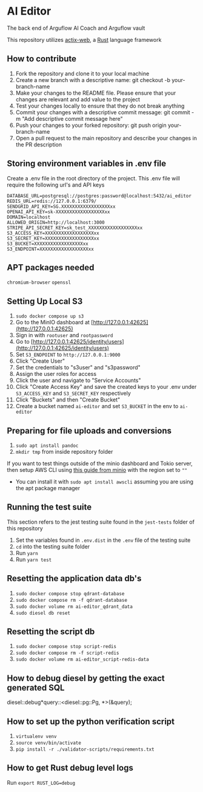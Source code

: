 # AI Editor

The back end of Arguflow AI Coach and Arguflow vault

This repository utilizes [actix-web](https://actix.rs), a [Rust](https://www.rust-lang.org) language framework

## How to contribute

1. Fork the repository and clone it to your local machine
2. Create a new branch with a descriptive name: git checkout -b your-branch-name
3. Make your changes to the README file. Please ensure that your changes are relevant and add value to the project
4. Test your changes locally to ensure that they do not break anything
5. Commit your changes with a descriptive commit message: git commit -m "Add descriptive commit message here"
6. Push your changes to your forked repository: git push origin your-branch-name
7. Open a pull request to the main repository and describe your changes in the PR description

## Storing environment variables in .env file

Create a .env file in the root directory of the project. This .env file will require the following url's and API keys

```
DATABASE_URL=postgresql://postgres:password@localhost:5432/ai_editor
REDIS_URL=redis://127.0.0.1:6379/
SENDGRID_API_KEY=SG.XXXXXXXXXXXXXXXXXXxx
OPENAI_API_KEY=sk-XXXXXXXXXXXXXXXXXXxx
DOMAIN=localhost
ALLOWED_ORIGIN=http://localhost:3000
STRIPE_API_SECRET_KEY=sk_test_XXXXXXXXXXXXXXXXXXxx
S3_ACCESS_KEY=XXXXXXXXXXXXXXXXXXxx
S3_SECRET_KEY=XXXXXXXXXXXXXXXXXXxx
S3_BUCKET=XXXXXXXXXXXXXXXXXXxx
S3_ENDPOINT=XXXXXXXXXXXXXXXXXXxx
```

## APT packages needed

`chromium-browser`
`openssl`

## Setting Up Local S3

1. `sudo docker compose up s3`
2. Go to the MinIO dashboard at [http://127.0.0.1:42625](http://127.0.0.1:42625)
3. Sign in with `rootuser` and `rootpassword`
4. Go to [http://127.0.0.1:42625/identity/users](http://127.0.0.1:42625/identity/users)
5. Set `S3_ENDPOINT` to `http://127.0.0.1:9000`
6. Click "Create User"
7. Set the credentials to "s3user" and "s3password"
8. Assign the user roles for access
9. Click the user and navigate to "Service Accounts"
10. Click "Create Access Key" and save the created keys to your .env under `S3_ACCESS_KEY` and `S3_SECRET_KEY` respectively
11. Click "Buckets" and then "Create Bucket"
12. Create a bucket named `ai-editor` and set `S3_BUCKET` in the env to `ai-editor`

## Preparing for file uploads and conversions

1. `sudo apt install pandoc`
2. `mkdir tmp` from inside repository folder

If you want to test things outside of the minio dashboard and Tokio server, then setup AWS CLI using [this guide from minio](https://min.io/docs/minio/linux/integrations/aws-cli-with-minio.html) with the region set to `""`

- You can install it with `sudo apt install awscli` assuming you are using the apt package manager

## Running the test suite

This section refers to the jest testing suite found in the `jest-tests` folder of this repository

1. Set the variables found in `.env.dist` in the `.env` file of the testing suite
2. `cd` into the testing suite folder
3. Run `yarn`
4. Run `yarn test`

## Resetting the application data db's

1. `sudo docker compose stop qdrant-database`
2. `sudo docker compose rm -f qdrant-database`
3. `sudo docker volume rm ai-editor_qdrant_data`
4. `sudo diesel db reset`

## Resetting the script db

1. `sudo docker compose stop script-redis`
2. `sudo docker compose rm -f script-redis`
3. `sudo docker volume rm ai-editor_script-redis-data`

## How to debug diesel by getting the exact generated SQL

diesel::debug*query::<diesel::pg::Pg, *>(&query);

## How to set up the python verification script

1. `virtualenv venv`
2. `source venv/bin/activate`
3. `pip install -r ./validator-scripts/requirements.txt`

## How to get Rust debug level logs

Run `export RUST_LOG=debug`
